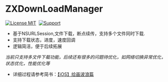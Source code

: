 # ZXDownLoadManager

[![License MIT](https://img.shields.io/badge/license-MIT-green.svg?style=flat)](https://github.com/zhouXiaoR/ZXDownLoadManager/blob/master/LICENSE)&nbsp;
[![Support](https://img.shields.io/badge/support-iOS%206%2B%20-blue.svg?style=flat)](https://www.apple.com/nl/ios/)&nbsp;

*  基于NSURLSession,文件下载，断点续传，支持多个文件同时下载.
*  支持下载状态，进度，速度回调
*  逻辑简洁，便于后续拓展

*当前只支持多文件下载功能，后续还有很多的问题待优化，如网络切换异常优化，状态优化，性能优化等*


- 详细过程请参考简书：[【iOS】绘画波浪篇](http://www.jianshu.com/nb/16544507)
